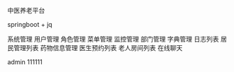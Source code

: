 中医养老平台

springboot + jq

系统管理
用户管理
角色管理
菜单管理
监控管理
部门管理
字典管理
日志列表
居民管理列表
药物信息管理
医生预约列表
老人房间列表
在线聊天

admin 111111
